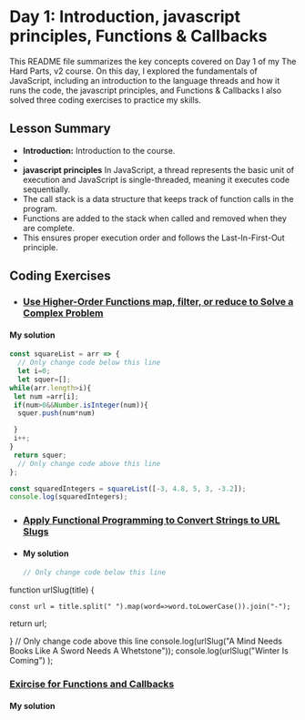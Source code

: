 # Day 1: Introduction, javascript principles, Functions & Callbacks 
This README file summarizes the key concepts covered on Day 1 of my The Hard Parts, v2 course.
On this day, I explored the fundamentals of JavaScript, including an introduction to the language threads and how it runs the code, the javascript principles, and Functions & Callbacks 
I also solved three coding exercises to practice my skills.

## Lesson Summary
- **Introduction:** Introduction to the course.
- 
- **javascript principles** In JavaScript, a thread represents the basic unit of execution and JavaScript is single-threaded, meaning it executes code sequentially.
- The call stack is a data structure that keeps track of function calls in the program.
-  Functions are added to the stack when called and removed when they are complete.
-  This ensures proper execution order and follows the Last-In-First-Out principle.

  ## Coding Exercises
  - ### [Use Higher-Order Functions map, filter, or reduce to Solve a Complex Problem](https://www.freecodecamp.org/learn/javascript-algorithms-and-data-structures/functional-programming/use-higher-order-functions-map-filter-or-reduce-to-solve-a-complex-problem)
#### My solution
```javascript
const squareList = arr => {
  // Only change code below this line
  let i=0;
  let squer=[];
while(arr.length>i){
 let num =arr[i];
 if(num>0&&Number.isInteger(num)){
  squer.push(num*num)

 }
 i++;
}
 return squer;
  // Only change code above this line
};

const squaredIntegers = squareList([-3, 4.8, 5, 3, -3.2]);
console.log(squaredIntegers);
```
- ### [Apply Functional Programming to Convert Strings to URL Slugs](https://www.freecodecamp.org/learn/javascript-algorithms-and-data-structures/functional-programming/apply-functional-programming-to-convert-strings-to-url-slugs)
- #### My solution
  
  ```javascript
  // Only change code below this line
function urlSlug(title) {

    const url = title.split(" ").map(word=>word.toLowerCase()).join("-");
return url;

}
// Only change code above this line
console.log(urlSlug("A Mind Needs Books Like A Sword Needs A Whetstone"));
console.log(urlSlug("Winter Is Coming") );


### [Exircise for Functions and Callbacks](https://github.com/orjwan-alrajaby/gsg-expressjs-backend-training-2023/blob/main/learning-sprint-1/week2-day1-tasks/tasks.md)
#### My solution 
```javascript
```


